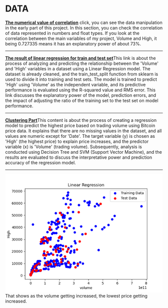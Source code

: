 # DATA
[**The numerical value of correlation**](initial_exploration.ipynb) click, you can see the data manipulation in the early part of this project. In this section, you can check the correlation of data represented in numbers and float types. If you look at the correlation between the main variables of my project, Volume and High, it being 0.727335 means it has an explanatory power of about 73%.

-----
[**The result of linear regression for train and test set**](linear_regression.ipynb)This link is about the process of analyzing and predicting the relationship between the 'Volume' and 'High' variables in a dataset using a Linear Regression model. The dataset is already cleaned, and the train_test_split function from sklearn is used to divide it into training and test sets. The model is trained to predict 'High' using 'Volume' as the independent variable, and its predictive performance is evaluated using the R-squared value and RMS error. This link discusses the explanatory power of the model, prediction errors, and the impact of adjusting the ratio of the training set to the test set on model performance.

-----
[**Clustering Part**](classification.ipynb)This content is about the process of creating a regression model to predict the highest price based on trading volume using Bitcoin price data. It explains that there are no missing values in the dataset, and all values are numeric except for 'Date'. The target variable (y) is chosen as 'High' (the highest price) to explain price increases, and the predictor variable (x) is 'Volume' (trading volume). Subsequently, analysis is conducted using Decision Tree and SVM (Support Vector Machine), and the results are evaluated to discuss the interpretative power and prediction accuracy of the regression model.

-----
![**The linear regression results**](linear.png) That shows as the volume getting increased, the lowest price getting increased.